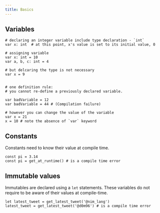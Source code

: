 ```yaml
---
title: Basics
---
```


## Variables

```{.input}
# declaring an integer variable include type declaration - `int`
var x: int  # at this point, x's value is set to its initial value, 0

# assigning variable
var x: int = 10
var a, b, c: int = 4

# but delcaring the type is not necessary
var x = 9


# one definition rule:
# you cannot re-define a previously declared variable.

var badVariable = 12
var badVariable = 44 # (Compilation failure)

# however you can change the value of the variable
var x = 21
x = 10 # note the absence of `var` keyword 
```


## Constants

Constants need to know their value at compile time.

```{.input}
const pi = 3.14
const pi = get_at_runtime() # is a compile time error
```

## Immutable values

Immutables are declared using a `let` statements. These variables do not require to be aware of their values at compile-time.

```{.input}
let latest_tweet = get_latest_tweet('@nim_lang')
latest_tweet = get_latest_tweet('@d0m96') # is a compile time error
```
